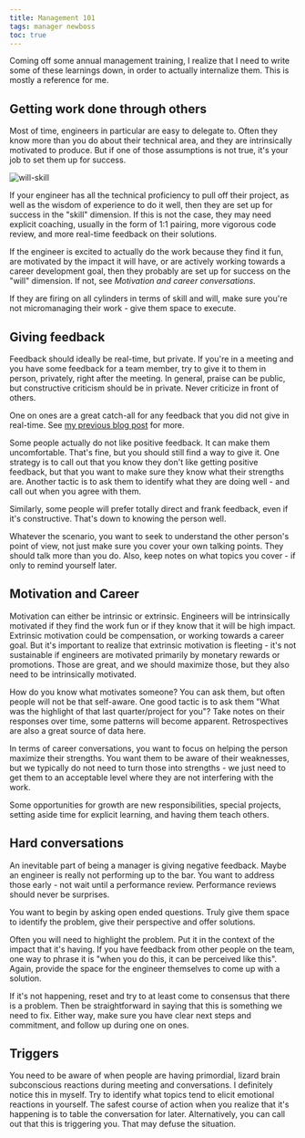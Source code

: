 ```yaml
---
title: Management 101
tags: manager newboss
toc: true
---
```


Coming off some annual management training, I realize that I need to write
some of these learnings down, in order to actually internalize them. This
is mostly a reference for me.

## Getting work done through others

Most of time, engineers in particular are easy to delegate to. Often they
know more than you do about their technical area, and they are intrinsically
motivated to produce. But if one of those assumptions is not true, it's your
job to set them up for success.

![will-skill](https://danspira.files.wordpress.com/2010/11/skill-will-coaching-details.gif)

If your engineer has all the technical proficiency to pull off their project, as
well as the wisdom of experience to do it well, then they are set up for success
in the "skill" dimension. If this is not the case, they may need explicit
coaching, usually in the form of 1:1 pairing, more vigorous code review, and
more real-time feedback on their solutions.

If the engineer is excited to actually do the work because they find it fun,
are motivated by the impact it will have, or are actively working towards a
career development goal, then they probably are set up for success on the "will"
dimension. If not, see *Motivation and career conversations*.

If they are firing on all cylinders in terms of skill and will, make sure you're
not micromanaging their work - give them space to execute.


## Giving feedback

Feedback should ideally be real-time, but private. If you're in a meeting and
you have some feedback for a team member, try to give it to them in person,
privately, right after the meeting. In general, praise can be public, but
constructive criticism should be in private. Never criticize in front of others.

One on ones are a great catch-all for any feedback that you did not give
in real-time. See [my previous blog post](http://chase-seibert.github.io/blog/2015/02/10/one-on-ones.html)
for more.

Some people actually do not like positive feedback. It can make them
uncomfortable. That's fine, but you should still find a way to give it. One
strategy is to call out that you know they don't like getting positive feedback,
but that you want to make sure they know what their strengths are. Another
tactic is to ask them to identify what they are doing well - and call out when
you agree with them.

Similarly, some people will prefer totally direct and frank feedback, even if
it's constructive. That's down to knowing the person well.

Whatever the scenario, you want to seek to understand the other person's point
of view, not just make sure you cover your own talking points. They should
talk more than you do. Also, keep notes on what topics you cover - if only
to remind yourself later.


## Motivation and Career

Motivation can either be intrinsic or extrinsic. Engineers will be intrinsically
motivated if they find the work fun or if they know that it will be high impact.
Extrinsic motivation could be compensation, or working towards a career goal.
But it's important to realize that extrinsic motivation is fleeting - it's not
sustainable if engineers are motivated primarily by monetary rewards or
promotions. Those are great, and we should maximize those, but they also need
to be intrinsically motivated.

How do you know what motivates someone? You can ask them, but often people will
not be that self-aware. One good tactic is to ask them "What was the highlight
of that last quarter/project for you"? Take notes on their responses over time,
some patterns will become apparent. Retrospectives are also a great source
of data here.

In terms of career conversations, you want to focus on helping the person
maximize their strengths. You want them to be aware of their weaknesses, but
we typically do not need to turn those into strengths - we just need to get
them to an acceptable level where they are not interfering with the work.

Some opportunities for growth are new responsibilities, special projects,
setting aside time for explicit learning, and having them teach others.


## Hard conversations

An inevitable part of being a manager is giving negative feedback. Maybe an
engineer is really not performing up to the bar. You want to address those
early - not wait until a performance review. Performance reviews should never
be surprises.

You want to begin by asking open ended questions. Truly give them space to
identify the problem, give their perspective and offer solutions.

Often you will need to highlight the problem. Put it in the context of the
impact that it's having. If you have feedback from other people on the team,
one way to phrase it is "when you do this, it can be perceived like this".
Again, provide the space for the engineer themselves to come up with a solution.

If it's not happening, reset and try to at least come to consensus that there is
a problem. Then be straightforward in saying that this is something we need to
fix. Either way, make sure you have clear next steps and commitment, and follow
up during one on ones.


## Triggers

You need to be aware of when people are having primordial, lizard brain
subconscious reactions during meeting and conversations. I definitely notice
this in myself. Try to identify what topics tend to elicit emotional reactions
in yourself. The safest course of action when you realize that it's happening
is to table the conversation for later. Alternatively, you can call out that this
is triggering you. That may defuse the situation.
